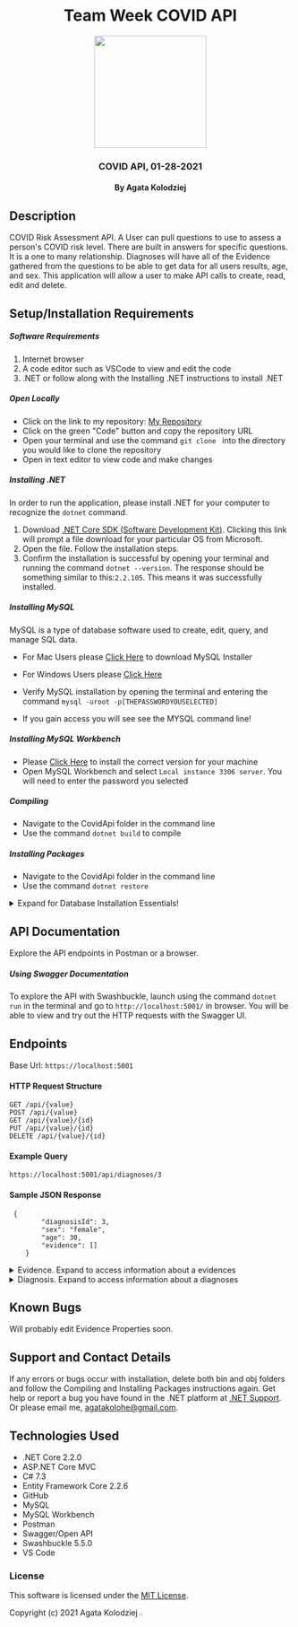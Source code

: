 <div align="center">

# Team Week COVID API

</div>

<div align="center">
<img src="https://github.com/agatakolohe.png" width="200px" height="auto" >
</div>
<h3 align="center">COVID API, 01-28-2021</h3>
<h4 align="center"> By Agata Kolodziej</h4>

## Description

COVID Risk Assessment API. A User can pull questions to use to assess a person's COVID risk level. There are built in answers for specific questions. It is a one to many relationship. Diagnoses will have all of the Evidence gathered from the questions to be able to get data for all users results, age, and sex. This application will allow a user to make API calls to create, read, edit and delete.

## Setup/Installation Requirements

##### Software Requirements

1. Internet browser
2. A code editor such as VSCode to view and edit the code
3. .NET or follow along with the Installing .NET instructions to install .NET

##### Open Locally

- Click on the link to my repository: [My Repository](https://github.com/cschweig2/BeMyGuest_TeamWeek.git)
- Click on the green "Code" button and copy the repository URL
- Open your terminal and use the command `git clone ` into the directory you would like to clone the repository
- Open in text editor to view code and make changes

##### Installing .NET

In order to run the application, please install .NET for your computer to recognize the `dotnet` command.

1. Download [.NET Core SDK (Software Development Kit)](https://dotnet.microsoft.com/download/thank-you/dotnet-sdk-2.2.106-macos-x64-installer). Clicking this link will prompt a file download for your particular OS from Microsoft.
2. Open the file. Follow the installation steps.
3. Confirm the installation is successful by opening your terminal and running the command `dotnet --version`. The response should be something similar to this:`2.2.105`. This means it was successfully installed.

##### Installing MySQL

MySQL is a type of database software used to create, edit, query, and manage SQL data.

- For Mac Users please [Click Here](https://dev.mysql.com/downloads/file/?id=484914) to download MySQL Installer
- For Windows Users please [Click Here](https://dev.mysql.com/downloads/file/?id=484919)

- Verify MySQL installation by opening the terminal and entering the command `mysql -uroot -p[THEPASSWORDYOUSELECTED]`
- If you gain access you will see see the MYSQL command line!

##### Installing MySQL Workbench

- Please [Click Here](https://dev.mysql.com/downloads/workbench/) to install the correct version for your machine
- Open MySQL Workbench and select `Local instance 3306 server`. You will need to enter the password you selected

##### Compiling

- Navigate to the CovidApi folder in the command line
- Use the command `dotnet build` to compile

##### Installing Packages

- Navigate to the CovidApi folder in the command line
- Use the command `dotnet restore`

<details>

  <summary>Expand for Database Installation Essentials!</summary>

### Database Connection

Create a connection string to connect the database to the web application

1. Create a file in the root directory called `appsettings.json`
2. Add the code below:

```
{
    "Logging": {
        "LogLevel": {
            "Default": "Warning"
        }
    },
    "AllowedHosts": "*",
    "ConnectionStrings": {
        "DefaultConnection": "Server=localhost;Port=3306;database=covid_api;uid=root;pwd=YourPassword;"
    }
}
```

- Put in your MySQL password in `pwd=YourPassword`. Change the server, port, and uid if necessary.

### Import Database Using Entity Framework Core

1. Navigate to CovidApi directory in terminal
2. Use the command `dotnet ef database update` to generate the database through Entity Framework Core

### Update Database Using Entity Framework Core

1. Write any new code you wish to add to the database. Use the command `dotnet build` to check for any compiling errors. If no errors, proceed to step 2.
2. To update the database with any changes made to the code, use the command `dotnet ef migrations add [MigrationsName]`
3. Use the command `dotnet ef database update` to update the database

### Update Database Using MySQL Workbench

1. Open MySQL Workbench
2. Click on Server > Data Import in the top navigation bar
3. Select `Import from Self-Contained File`
4. Select the `Default Target Schema` or create new schema
5. Select all Schema Objects you would like to import
6. Select `Dump Structure and Data`
7. Click `Start Import`

</details>

## API Documentation

Explore the API endpoints in Postman or a browser.

##### Using Swagger Documentation

To explore the API with Swashbuckle, launch using the command `dotnet run` in the terminal and go to `http://localhost:5001/` in browser. You will be able to view and try out the HTTP requests with the Swagger UI.

## Endpoints

Base Url: `https://localhost:5001`

#### HTTP Request Structure

```
GET /api/{value}
POST /api/{value}
GET /api/{value}/{id}
PUT /api/{value}/{id}
DELETE /api/{value}/{id}
```

#### Example Query

`https://localhost:5001/api/diagnoses/3`

#### Sample JSON Response

```
 {
        "diagnosisId": 3,
        "sex": "female",
        "age": 30,
        "evidence": []
    }
```

<details>

<summary>Evidence. Expand to access information about a evidences</summary>

#### HTTP Request

```
GET /api/evidences
GET api/evidences/
POST /api/evidences
GET /api/evidences/{id}
PUT /api/evidences/{id}
DELETE /api/evidences/{id}
```

#### Example Query

1. `http://localhost:5001/api/evidences`

#### Sample JSON Response

1.

```
[
    {
        "evidenceId": 1,
        "question": "What is your sex?",
        "sexAnswer": "false",
        "ageAnswer": 1,
        "fever": false,
        "cough": false,
        "sob": false,
        "yesNo": false,
        "explanation": "false",
        "diagnosisId": 1
    },
    {
        "evidenceId": 2,
        "question": "What is your age?",
        "sexAnswer": "false",
        "ageAnswer": 1,
        "fever": false,
        "cough": false,
        "sob": false,
        "yesNo": false,
        "explanation": "false",
        "diagnosisId": 1
    },
    {
        "evidenceId": 3,
        "question": "Do you have an underlying conditions that put you at a high risk? List all that apply.",
        "sexAnswer": "false",
        "ageAnswer": 1,
        "fever": false,
        "cough": false,
        "sob": false,
        "yesNo": false,
        "explanation": "false",
        "diagnosisId": 1
    },
    {
        "evidenceId": 4,
        "question": "Do you have any of the following symptoms?",
        "sexAnswer": "false",
        "ageAnswer": 1,
        "fever": false,
        "cough": false,
        "sob": false,
        "yesNo": false,
        "explanation": "false",
        "diagnosisId": 1
    },
    {
        "evidenceId": 5,
        "question": "Do you have any other symptoms? List all that apply",
        "sexAnswer": "false",
        "ageAnswer": 1,
        "fever": false,
        "cough": false,
        "sob": false,
        "yesNo": false,
        "explanation": "false",
        "diagnosisId": 1
    },
    {
        "evidenceId": 6,
        "question": "Have you recently lost the ability to smell or taste?",
        "sexAnswer": "false",
        "ageAnswer": 1,
        "fever": false,
        "cough": false,
        "sob": false,
        "yesNo": false,
        "explanation": "false",
        "diagnosisId": 1
    },
    {
        "evidenceId": 7,
        "question": "Please explain your current exposure level.",
        "sexAnswer": "false",
        "ageAnswer": 1,
        "fever": false,
        "cough": false,
        "sob": false,
        "yesNo": false,
        "explanation": "false",
        "diagnosisId": 1
    },
    {
        "evidenceId": 8,
        "question": "Have you recently traveled?",
        "sexAnswer": "false",
        "ageAnswer": 1,
        "fever": false,
        "cough": false,
        "sob": false,
        "yesNo": false,
        "explanation": "false",
        "diagnosisId": 1
    }
]
```

</details>

<details>

<summary>Diagnosis. Expand to access information about a diagnoses</summary>

#### HTTP Request

```
GET /api/diagnoses
GET api/diagnoses/
POST /api/diagnoses
GET /api/diagnoses/{id}
PUT /api/diagnoses/{id}
DELETE /api/diagnoses/{id}
```

#### Example Query

1. `http://localhost:5001/api/diagnoses`

#### Sample JSON Response

1.

```
{
      {
         "diagnosisId": 1,
        "sex": "female",
        "age": 30,
        "evidence": []
    }
}
```

</details>

## Known Bugs

Will probably edit Evidence Properties soon.

## Support and Contact Details

If any errors or bugs occur with installation, delete both bin and obj folders and follow the Compiling and Installing Packages instructions again. Get help or report a bug you have found in the .NET platform at [.NET Support](https://dotnet.microsoft.com/platform/support). Or please email me, <agatakolohe@gmail.com>.

## Technologies Used

- .NET Core 2.2.0
- ASP.NET Core MVC
- C# 7.3
- Entity Framework Core 2.2.6
- GitHub
- MySQL
- MySQL Workbench
- Postman
- Swagger/Open API
- Swashbuckle 5.5.0
- VS Code

### License

This software is licensed under the [MIT License](https://choosealicense.com/licenses/mit/).

Copyright (c) 2021 Agata Kolodziej <img src="https://encrypted-tbn0.gstatic.com/images?q=tbn:ANd9GcR8Q_3EVY7j95tTyemJwWxMR7jwvUK7gPe0_w&usqp=CAU" width="2%" height="auto">
